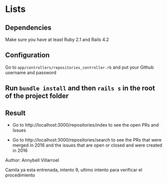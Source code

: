 # Lists


## Dependencies

Make sure you have at least Ruby 2.1 and Rails 4.2

## Configuration

Go to `app/controllers/repositories_controller.rb` and put your Github username and password

## Run `bundle install` and then `rails s` in the root of the project folder


## Result

* Go to http://localhost:3000/repositories/index to see the open PRs and Issues

* Go to http://localhost:3000/repositories/search to see the PRs that were merged in 2016 and the issues that are open or closed and were created in 2016

Author: Annybell Villarroel


Camila ya esta entrenada, intento 9, ultimo intento para verificar el procedimiento